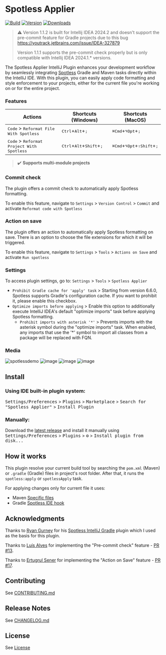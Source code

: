 # Spotless Applier

[![Build](https://github.com/lipiridi/spotless-applier/workflows/Build/badge.svg)](https://github.com/lipiridi/spotless-applier/actions)
[![Version](https://img.shields.io/jetbrains/plugin/v/22455.svg)](https://plugins.jetbrains.com/plugin/22455)
[![Downloads](https://img.shields.io/jetbrains/plugin/d/22455.svg)](https://plugins.jetbrains.com/plugin/22455)

<!-- Plugin description -->
> ⚠️ Version 1.1.2 is built for Intellij IDEA 2024.2 and doesn't support the pre-commit feature for Gradle projects due to this bug https://youtrack.jetbrains.com/issue/IDEA-327879
>
> Version 1.1.1 supports the pre-commit check properly but is only compatible with Intellij IDEA 2024.1.* versions.

The Spotless Applier IntelliJ Plugin enhances your development workflow
by seamlessly integrating [Spotless](https://github.com/diffplug/spotless) Gradle and Maven tasks directly within the IntelliJ IDE.
With this plugin, you can easily apply code formatting and style enforcement to your projects,
either for the current file you're working on or for the entire project.

### Features
| Actions                                                     | Shortcuts (Windows)                                          | Shortcuts (MacOS)                                              |
|-------------------------------------------------------------|--------------------------------------------------------------|----------------------------------------------------------------|
| <kbd>Code</kbd> > <kbd>Reformat File With Spotless</kbd>    | <kbd>Ctrl</kbd>+<kbd>Alt</kbd>+<kbd>;</kbd>                  | <kbd>⌘Сmd</kbd>+<kbd>⌥Opt</kbd>+<kbd>;</kbd>                   |
| <kbd>Code</kbd> > <kbd>Reformat Project With Spotless</kbd> | <kbd>Ctrl</kbd>+<kbd>Alt</kbd>+<kbd>Shift</kbd>+<kbd>;</kbd> | <kbd>⌘Сmd</kbd>+<kbd>⌥Opt</kbd>+<kbd>⇧Shift</kbd>+<kbd>;</kbd> |

> ✔️ **Supports multi-module projects**

### Commit check
The plugin offers a commit check to automatically apply Spotless formatting. 

To enable this feature, navigate to `Settings` > `Version Control` > `Commit` and activate `Reformat code with Spotless`

### Action on save
The plugin offers an action to automatically apply Spotless formatting on save.
There is an option to choose the file extensions for which it will be triggered.

To enable this feature, navigate to `Settings` > `Tools` > `Actions on Save` and activate `Run spotless`

### Settings

To access plugin settings, go to: `Settings` > `Tools` > `Spotless Applier`
* `Prohibit Gradle cache for 'apply' task` > Starting from version 6.6.0, Spotless supports Gradle's configuration cache. If you want to prohibit it, please enable this checkbox.
* `Optimize imports before applying` > Enable this option to additionally execute IntelliJ IDEA's default "optimize imports" task before applying Spotless formatting.
  * `Prohibit imports with asterisk '*'` > Prevents imports with the asterisk symbol during the "optimize imports" task. When enabled, any imports that use the '*' symbol to import all classes from a package will be replaced with FQN.
<!-- Plugin description end -->

### Media

![spotlessdemo](https://github.com/lipiridi/spotless-applier/assets/60580660/990e7bb9-8b75-4ca4-8973-f1fb2cf74e78)
![image](https://github.com/user-attachments/assets/e7c65f78-1ed6-41b0-85e9-4011f28de340)
![image](https://github.com/lipiridi/spotless-applier/assets/60580660/f6980124-c3e1-45fe-a7be-51dd4f108e81)
![image](https://github.com/lipiridi/spotless-applier/assets/60580660/fbd26155-c7f9-4837-9e97-d48530d0ae39)

## Install

### Using IDE built-in plugin system:

<kbd>Settings/Preferences</kbd> > <kbd>Plugins</kbd> > <kbd>Marketplace</kbd> > <kbd>Search for "Spotless Applier"</kbd> >
<kbd>Install Plugin</kbd>

### Manually:

Download the [latest release](https://github.com/lipiridi/spotless-applier/releases/latest) and install it manually using
<kbd>Settings/Preferences</kbd> > <kbd>Plugins</kbd> > <kbd>⚙️</kbd> > <kbd>Install plugin from disk...</kbd>

## How it works
This plugin resolve your current build tool by searching the `pom.xml` (Maven) or `.gradle` (Gradle) files in project's root folder.
After that, it runs the `spotless:apply` or `spotlessApply` task.

For applying changes only for current file it uses:
* Maven [Specific files](https://github.com/diffplug/spotless/tree/main/plugin-maven#can-i-apply-spotless-to-specific-files)
* Gradle [Spotless IDE hook](https://github.com/diffplug/spotless/blob/main/plugin-gradle/IDE_HOOK.md)

## Acknowledgments
Thanks to [Ryan Gurney](https://github.com/ragurney) for his [Spotless IntelliJ Gradle](https://github.com/ragurney/spotless-intellij-gradle) plugin
which I used as the basis for this plugin.

Thanks to [Luís Alves](https://github.com/luisalves00) for implementing the "Pre-commit check" feature - [PR #13](https://github.com/lipiridi/spotless-applier/pull/13).

Thanks to [Ertugrul Sener](https://github.com/ErtugrulSener) for implementing the "Action on Save" feature - [PR #17](https://github.com/lipiridi/spotless-applier/pull/17).

## Contributing
See [CONTRIBUTING.md](CONTRIBUTING.md)

## Release Notes
See [CHANGELOG.md](CHANGELOG.md)

## License
See [License](LICENSE)
